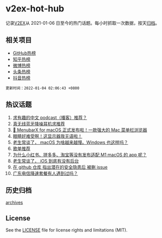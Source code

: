 # v2ex-hot-hub

 记录[V2EX](https://www.v2ex.com/)从 2021-01-06 日至今的热门话题。每小时抓取一次数据，按天[归档](archives)。
 
 ## 相关项目

- [GitHub热榜](https://github.com/snaildev/github-hot-hub)
- [知乎热榜](https://github.com/snaildev/zhihu-hot-hub)
- [微博热榜](https://github.com/snaildev/weibo-hot-hub)
- [头条热榜](https://github.com/snaildev/toutiao-hot-hub)
- [抖音热榜](https://github.com/snaildev/douyin-hot-hub)


 `更新时间：2022-01-04 02:06:43 +0800`

## 热议话题

1. [求有趣的中文 podcast（播客）推荐？](https://www.v2ex.com/t/825875)
1. [真无线蓝牙降噪耳机求推荐](https://www.v2ex.com/t/825894)
1. [🎉 MenubarX for macOS 正式发布啦！一款强大的 Mac 菜单栏浏览器](https://www.v2ex.com/t/825917)
1. [眼睛好难受啊！这显示器我无语啦！](https://www.v2ex.com/t/825919)
1. [老生常谈了， macOS 为啥越来越慢。Windows 也这样吗？](https://www.v2ex.com/t/825865)
1. [歌单推荐](https://www.v2ex.com/t/825877)
1. [为什么小红书、拼多多、淘宝等没有发布适配 M1 macOS 的 app 呢？](https://www.v2ex.com/t/825915)
1. [老生常谈了， iOS 到底有没有后台](https://www.v2ex.com/t/825863)
1. [在 github 仓库 指出潜在的安全隐患后 被删 issue](https://www.v2ex.com/t/825909)
1. [广东电信降速套餐有人遇到过吗？](https://www.v2ex.com/t/825940)

## 历史归档

[archives](archives)

## License

See the [LICENSE](LICENSE) file for license rights and limitations (MIT).

